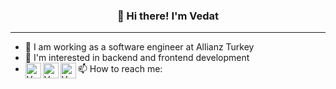 
<h3 align="center">👋 Hi there! I'm Vedat</h3>

----

- 🔭 I am working as a software engineer at Allianz Turkey
- 🌱 I'm interested in backend and frontend development
- 📫 How to reach me: [<img align="left" alt="Vedat's LinkedIn" width="25px" src="https://simpleicons.vercel.app/linkedin/0072b1"/>](https://linkedin.com/in/vedatbilaloglu) [<img align="left" alt="Vedat's Medium" width="25px" src="https://simpleicons.vercel.app/medium/000"/>](https://vedatbilaloglu.medium.com) [<img align="left" alt="Vedat's Youtube" width="25px" src="https://simpleicons.vercel.app/youtube/FF0000" />](https://www.youtube.com/channel/UCxClg7VRuQBDNoVJ_l9PUWQ/featured)
